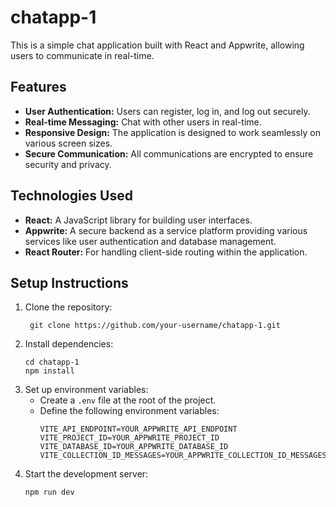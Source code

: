 # chatapp-1
This is a simple chat application built with React and Appwrite, allowing users to communicate in real-time.

## Features
- __User Authentication:__ Users can register, log in, and log out securely.
- __Real-time Messaging:__ Chat with other users in real-time.
- __Responsive Design:__ The application is designed to work seamlessly on various screen sizes.
- __Secure Communication:__ All communications are encrypted to ensure security and privacy.
## Technologies Used
- __React:__ A JavaScript library for building user interfaces.
- __Appwrite:__ A secure backend as a service platform providing various services like user authentication and database management.
- __React Router:__ For handling client-side routing within the application.
## Setup Instructions
1. Clone the repository:
   ```
    git clone https://github.com/your-username/chatapp-1.git
   ```
2. Install dependencies:
   ```
   cd chatapp-1
   npm install
   ```
3. Set up environment variables:
   - Create a `.env` file at the root of the project.
   - Define the following environment variables:
     ```
     VITE_API_ENDPOINT=YOUR_APPWRITE_API_ENDPOINT
     VITE_PROJECT_ID=YOUR_APPWRITE_PROJECT_ID
     VITE_DATABASE_ID=YOUR_APPWRITE_DATABASE_ID
     VITE_COLLECTION_ID_MESSAGES=YOUR_APPWRITE_COLLECTION_ID_MESSAGES
     ```
4. Start the development server:
   ```
   npm run dev
   ```
